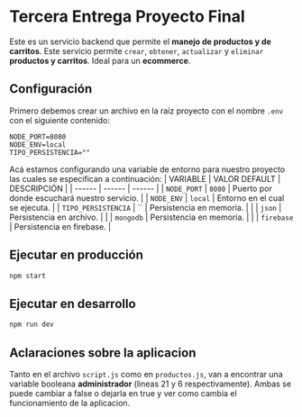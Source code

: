 # Tercera Entrega Proyecto Final
Este es un servicio backend que permite el **manejo de productos y de carritos**. Este servicio permite `crear`, `obtener`, `actualizar` y `eliminar` **productos y carritos**. Ideal para un **ecommerce**.

## Configuración
Primero debemos crear un archivo en la raíz proyecto con el nombre `.env` con el siguiente contenido:
```
NODE_PORT=8080
NODE_ENV=local
TIPO_PERSISTENCIA=""
```
Acá estamos configurando una variable de entorno para nuestro proyecto las cuales se especifican a continuación:
| VARIABLE | VALOR DEFAULT | DESCRIPCIÓN |
| ------ | ------ | ------ |
| `NODE_PORT` | `8080` | Puerto por donde escuchará nuestro servicio. |
| `NODE_ENV` | `local` | Entorno en el cual se ejecuta. |
| `TIPO_PERSISTENCIA` | `` | Persistencia en memoria. |
|  | `json` | Persistencia en archivo. |
|  | `mongodb` | Persistencia en memoria. |
|  | `firebase` | Persistencia en firebase. |

## Ejecutar en producción
```sh
npm start
```

## Ejecutar en desarrollo
```sh
npm run dev
```

## Aclaraciones sobre la aplicacion
Tanto en el archivo `script.js` como en `productos.js`, van a encontrar una variable booleana **administrador** (lineas 21 y 6 respectivamente). Ambas se puede cambiar a false o dejarla en true y ver como cambia el funcionamiento de la aplicacion.